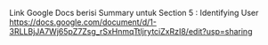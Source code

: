 Link Google Docs berisi Summary untuk Section 5 : Identifying User 
https://docs.google.com/document/d/1-3RLLBjJA7Wj65pZ7Zsg_rSxHnmqTtljrytciZxRzI8/edit?usp=sharing
